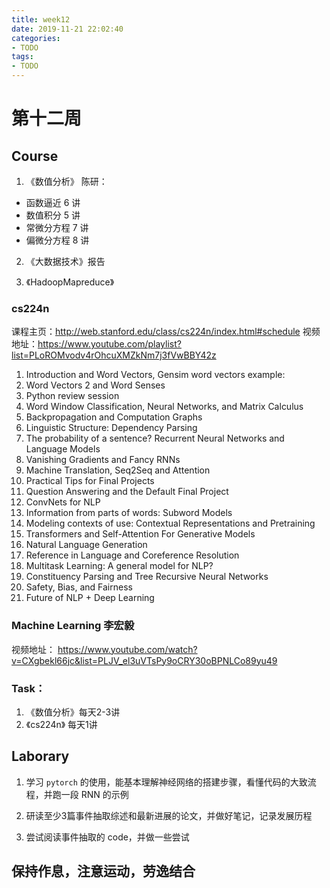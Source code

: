 ```yaml
---
title: week12
date: 2019-11-21 22:02:40
categories:
- TODO
tags:
- TODO
---
```


# 第十二周

## Course

1. 《数值分析》 陈研：
- 函数逼近 6 讲
- 数值积分 5 讲
- 常微分方程 7 讲
- 偏微分方程 8 讲

2. 《大数据技术》报告

3. 《HadoopMapreduce》

### cs224n

课程主页：http://web.stanford.edu/class/cs224n/index.html#schedule
视频地址：https://www.youtube.com/playlist?list=PLoROMvodv4rOhcuXMZkNm7j3fVwBBY42z


1. Introduction and Word Vectors, Gensim word vectors example:
2. Word Vectors 2 and Word Senses
3. Python review session
4. Word Window Classification, Neural Networks, and Matrix Calculus
5. Backpropagation and Computation Graphs
6. Linguistic Structure: Dependency Parsing
7. The probability of a sentence? Recurrent Neural Networks and Language Models
8. Vanishing Gradients and Fancy RNNs
9. Machine Translation, Seq2Seq and Attention
10. Practical Tips for Final Projects
11. Question Answering and the Default Final Project
12. ConvNets for NLP
13. Information from parts of words: Subword Models
14. Modeling contexts of use: Contextual Representations and Pretraining
15. Transformers and Self-Attention For Generative Models
16. Natural Language Generation
17. Reference in Language and Coreference Resolution
18. Multitask Learning: A general model for NLP?
19. Constituency Parsing and Tree Recursive Neural Networks
20. Safety, Bias, and Fairness
21. Future of NLP + Deep Learning

### Machine Learning 李宏毅

视频地址： https://www.youtube.com/watch?v=CXgbekl66jc&list=PLJV_el3uVTsPy9oCRY30oBPNLCo89yu49


### Task：
1. 《数值分析》每天2-3讲
2. 《cs224n》 每天1讲


## Laborary

1. 学习 `pytorch` 的使用，能基本理解神经网络的搭建步骤，看懂代码的大致流程，并跑一段 RNN 的示例

2. 研读至少3篇事件抽取综述和最新进展的论文，并做好笔记，记录发展历程
3. 尝试阅读事件抽取的 code，并做一些尝试

## 保持作息，注意运动，劳逸结合